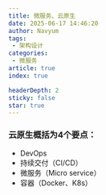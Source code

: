 ```yaml
---
title: 微服务、云原生
date: 2025-06-17 14:46:20
author: Navyum
tags: 
 - 架构设计
categories: 
 - 微服务
article: true
index: true

headerDepth: 2
sticky: false
star: true
---
```


### 云原生概括为4个要点：
* DevOps
* 持续交付（CI/CD）
* 微服务（Micro service）
* 容器（Docker、K8s）